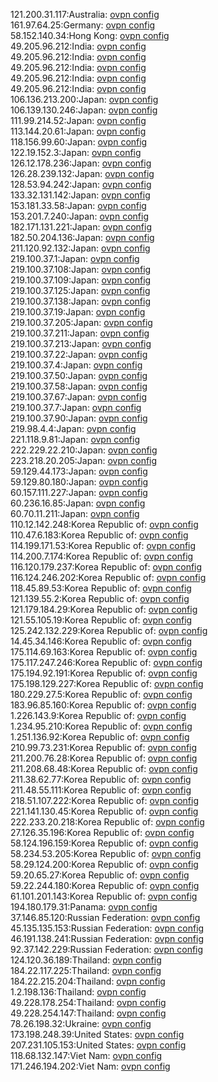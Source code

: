 121.200.31.117:Australia: [ovpn config](vpn/121_200_31_117.ovpn)  
161.97.64.25:Germany: [ovpn config](vpn/161_97_64_25.ovpn)  
58.152.140.34:Hong Kong: [ovpn config](vpn/58_152_140_34.ovpn)  
49.205.96.212:India: [ovpn config](vpn/49_205_96_212.ovpn)  
49.205.96.212:India: [ovpn config](vpn/49_205_96_212.ovpn)  
49.205.96.212:India: [ovpn config](vpn/49_205_96_212.ovpn)  
49.205.96.212:India: [ovpn config](vpn/49_205_96_212.ovpn)  
49.205.96.212:India: [ovpn config](vpn/49_205_96_212.ovpn)  
106.136.213.200:Japan: [ovpn config](vpn/106_136_213_200.ovpn)  
106.139.130.246:Japan: [ovpn config](vpn/106_139_130_246.ovpn)  
111.99.214.52:Japan: [ovpn config](vpn/111_99_214_52.ovpn)  
113.144.20.61:Japan: [ovpn config](vpn/113_144_20_61.ovpn)  
118.156.99.60:Japan: [ovpn config](vpn/118_156_99_60.ovpn)  
122.19.152.3:Japan: [ovpn config](vpn/122_19_152_3.ovpn)  
126.12.178.236:Japan: [ovpn config](vpn/126_12_178_236.ovpn)  
126.28.239.132:Japan: [ovpn config](vpn/126_28_239_132.ovpn)  
128.53.94.242:Japan: [ovpn config](vpn/128_53_94_242.ovpn)  
133.32.131.142:Japan: [ovpn config](vpn/133_32_131_142.ovpn)  
153.181.33.58:Japan: [ovpn config](vpn/153_181_33_58.ovpn)  
153.201.7.240:Japan: [ovpn config](vpn/153_201_7_240.ovpn)  
182.171.131.221:Japan: [ovpn config](vpn/182_171_131_221.ovpn)  
182.50.204.136:Japan: [ovpn config](vpn/182_50_204_136.ovpn)  
211.120.92.132:Japan: [ovpn config](vpn/211_120_92_132.ovpn)  
219.100.37.1:Japan: [ovpn config](vpn/219_100_37_1.ovpn)  
219.100.37.108:Japan: [ovpn config](vpn/219_100_37_108.ovpn)  
219.100.37.109:Japan: [ovpn config](vpn/219_100_37_109.ovpn)  
219.100.37.125:Japan: [ovpn config](vpn/219_100_37_125.ovpn)  
219.100.37.138:Japan: [ovpn config](vpn/219_100_37_138.ovpn)  
219.100.37.19:Japan: [ovpn config](vpn/219_100_37_19.ovpn)  
219.100.37.205:Japan: [ovpn config](vpn/219_100_37_205.ovpn)  
219.100.37.211:Japan: [ovpn config](vpn/219_100_37_211.ovpn)  
219.100.37.213:Japan: [ovpn config](vpn/219_100_37_213.ovpn)  
219.100.37.22:Japan: [ovpn config](vpn/219_100_37_22.ovpn)  
219.100.37.4:Japan: [ovpn config](vpn/219_100_37_4.ovpn)  
219.100.37.50:Japan: [ovpn config](vpn/219_100_37_50.ovpn)  
219.100.37.58:Japan: [ovpn config](vpn/219_100_37_58.ovpn)  
219.100.37.67:Japan: [ovpn config](vpn/219_100_37_67.ovpn)  
219.100.37.7:Japan: [ovpn config](vpn/219_100_37_7.ovpn)  
219.100.37.90:Japan: [ovpn config](vpn/219_100_37_90.ovpn)  
219.98.4.4:Japan: [ovpn config](vpn/219_98_4_4.ovpn)  
221.118.9.81:Japan: [ovpn config](vpn/221_118_9_81.ovpn)  
222.229.22.210:Japan: [ovpn config](vpn/222_229_22_210.ovpn)  
223.218.20.205:Japan: [ovpn config](vpn/223_218_20_205.ovpn)  
59.129.44.173:Japan: [ovpn config](vpn/59_129_44_173.ovpn)  
59.129.80.180:Japan: [ovpn config](vpn/59_129_80_180.ovpn)  
60.157.111.227:Japan: [ovpn config](vpn/60_157_111_227.ovpn)  
60.236.16.85:Japan: [ovpn config](vpn/60_236_16_85.ovpn)  
60.70.11.211:Japan: [ovpn config](vpn/60_70_11_211.ovpn)  
110.12.142.248:Korea Republic of: [ovpn config](vpn/110_12_142_248.ovpn)  
110.47.6.183:Korea Republic of: [ovpn config](vpn/110_47_6_183.ovpn)  
114.199.171.53:Korea Republic of: [ovpn config](vpn/114_199_171_53.ovpn)  
114.200.7.174:Korea Republic of: [ovpn config](vpn/114_200_7_174.ovpn)  
116.120.179.237:Korea Republic of: [ovpn config](vpn/116_120_179_237.ovpn)  
116.124.246.202:Korea Republic of: [ovpn config](vpn/116_124_246_202.ovpn)  
118.45.89.53:Korea Republic of: [ovpn config](vpn/118_45_89_53.ovpn)  
121.139.55.2:Korea Republic of: [ovpn config](vpn/121_139_55_2.ovpn)  
121.179.184.29:Korea Republic of: [ovpn config](vpn/121_179_184_29.ovpn)  
121.55.105.19:Korea Republic of: [ovpn config](vpn/121_55_105_19.ovpn)  
125.242.132.229:Korea Republic of: [ovpn config](vpn/125_242_132_229.ovpn)  
14.45.34.146:Korea Republic of: [ovpn config](vpn/14_45_34_146.ovpn)  
175.114.69.163:Korea Republic of: [ovpn config](vpn/175_114_69_163.ovpn)  
175.117.247.246:Korea Republic of: [ovpn config](vpn/175_117_247_246.ovpn)  
175.194.92.191:Korea Republic of: [ovpn config](vpn/175_194_92_191.ovpn)  
175.198.129.227:Korea Republic of: [ovpn config](vpn/175_198_129_227.ovpn)  
180.229.27.5:Korea Republic of: [ovpn config](vpn/180_229_27_5.ovpn)  
183.96.85.160:Korea Republic of: [ovpn config](vpn/183_96_85_160.ovpn)  
1.226.143.9:Korea Republic of: [ovpn config](vpn/1_226_143_9.ovpn)  
1.234.95.210:Korea Republic of: [ovpn config](vpn/1_234_95_210.ovpn)  
1.251.136.92:Korea Republic of: [ovpn config](vpn/1_251_136_92.ovpn)  
210.99.73.231:Korea Republic of: [ovpn config](vpn/210_99_73_231.ovpn)  
211.200.76.28:Korea Republic of: [ovpn config](vpn/211_200_76_28.ovpn)  
211.208.68.48:Korea Republic of: [ovpn config](vpn/211_208_68_48.ovpn)  
211.38.62.77:Korea Republic of: [ovpn config](vpn/211_38_62_77.ovpn)  
211.48.55.111:Korea Republic of: [ovpn config](vpn/211_48_55_111.ovpn)  
218.51.107.222:Korea Republic of: [ovpn config](vpn/218_51_107_222.ovpn)  
221.141.130.45:Korea Republic of: [ovpn config](vpn/221_141_130_45.ovpn)  
222.233.20.218:Korea Republic of: [ovpn config](vpn/222_233_20_218.ovpn)  
27.126.35.196:Korea Republic of: [ovpn config](vpn/27_126_35_196.ovpn)  
58.124.196.159:Korea Republic of: [ovpn config](vpn/58_124_196_159.ovpn)  
58.234.53.205:Korea Republic of: [ovpn config](vpn/58_234_53_205.ovpn)  
58.29.124.200:Korea Republic of: [ovpn config](vpn/58_29_124_200.ovpn)  
59.20.65.27:Korea Republic of: [ovpn config](vpn/59_20_65_27.ovpn)  
59.22.244.180:Korea Republic of: [ovpn config](vpn/59_22_244_180.ovpn)  
61.101.201.143:Korea Republic of: [ovpn config](vpn/61_101_201_143.ovpn)  
194.180.179.31:Panama: [ovpn config](vpn/194_180_179_31.ovpn)  
37.146.85.120:Russian Federation: [ovpn config](vpn/37_146_85_120.ovpn)  
45.135.135.153:Russian Federation: [ovpn config](vpn/45_135_135_153.ovpn)  
46.191.138.241:Russian Federation: [ovpn config](vpn/46_191_138_241.ovpn)  
92.37.142.229:Russian Federation: [ovpn config](vpn/92_37_142_229.ovpn)  
124.120.36.189:Thailand: [ovpn config](vpn/124_120_36_189.ovpn)  
184.22.117.225:Thailand: [ovpn config](vpn/184_22_117_225.ovpn)  
184.22.215.204:Thailand: [ovpn config](vpn/184_22_215_204.ovpn)  
1.2.198.136:Thailand: [ovpn config](vpn/1_2_198_136.ovpn)  
49.228.178.254:Thailand: [ovpn config](vpn/49_228_178_254.ovpn)  
49.228.254.147:Thailand: [ovpn config](vpn/49_228_254_147.ovpn)  
78.26.198.32:Ukraine: [ovpn config](vpn/78_26_198_32.ovpn)  
173.198.248.39:United States: [ovpn config](vpn/173_198_248_39.ovpn)  
207.231.105.153:United States: [ovpn config](vpn/207_231_105_153.ovpn)  
118.68.132.147:Viet Nam: [ovpn config](vpn/118_68_132_147.ovpn)  
171.246.194.202:Viet Nam: [ovpn config](vpn/171_246_194_202.ovpn)  
